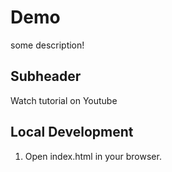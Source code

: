 # Demo
some description!

## Subheader

Watch tutorial on Youtube

## Local Development

1. Open index.html in your browser.